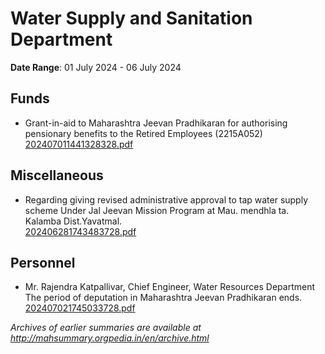 # Water Supply and Sanitation Department

**Date Range**: 01 July 2024 - 06 July 2024


## Funds
- Grant-in-aid to Maharashtra Jeevan Pradhikaran for authorising pensionary benefits to the Retired Employees (2215A052)\
  [202407011441328328.pdf](https://gr.maharashtra.gov.in/Site/Upload/Government%20Resolutions/English/202407011441328328.pdf)

## Miscellaneous
- Regarding giving revised administrative approval to tap water supply scheme Under Jal Jeevan Mission Program at  Mau. mendhla ta. Kalamba Dist.Yavatmal.\
  [202406281743483728.pdf](https://gr.maharashtra.gov.in/Site/Upload/Government%20Resolutions/English/202406281743483728.pdf)

## Personnel
- Mr. Rajendra Katpallivar, Chief Engineer, Water Resources Department  The period of deputation in Maharashtra Jeevan Pradhikaran ends.\
  [202407021745033728.pdf](https://gr.maharashtra.gov.in/Site/Upload/Government%20Resolutions/English/202407021745033728.pdf)


*Archives of earlier summaries are available at http://mahsummary.orgpedia.in/en/archive.html*